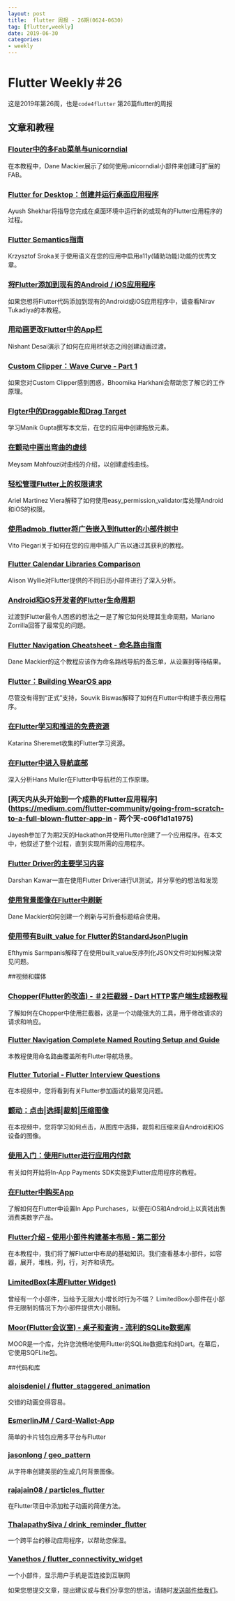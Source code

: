 ```yaml
---
layout: post
title:  flutter 周报 - 26期(0624-0630)
tag: [flutter,weekly]
date: 2019-06-30
categories:
- weekly
---
```

 

# Flutter Weekly＃26

这是2019年第26周，也是`code4flutter` 第26篇flutter的周报

## 文章和教程

### [Flouter中的多Fab菜单与unicorndial](https://www.filledstacks.com/snippet/multi-fab-menu-in-flutter-with-unicorndial/)

在本教程中，Dane Mackier展示了如何使用unicorndial小部件来创建可扩展的FAB。

### [Flutter for Desktop：创建并运行桌面应用程序](https://ayushshekhar.hashnode.dev/flutter-for-desktop-create-and-run-a-desktop-application-ebeb1604f1e0)

Ayush Shekhar将指导您完成在桌面环境中运行新的或现有的Flutter应用程序的过程。

### [Flutter Semantics指南](https://kpsroka.dev/technical/guide-to-flutter-semantics.html)

Krzysztof Sroka关于使用语义在您的应用中启用a11y(辅助功能)功能的优秀文章。

### [将Flutter添加到现有的Android / iOS应用程序](https://medium.com/flutter-community/add-flutter-to-existing-android-ios-app-ae8c4fb1582e)

如果您想将Flutter代码添加到现有的Android或iOS应用程序中，请查看Nirav Tukadiya的本教程。

### [用动画更改Flutter中的App栏](https://medium.com/@nishantdesai1306_93115/change-app-bar-in-flutter-with-animation-cfffb3413e8a)

Nishant Desai演示了如何在应用栏状态之间创建动画过渡。

### [Custom Clipper：Wave Curve  -  Part 1](https://medium.com/@bhoomiharkhani22/custom-clipper-wave-curve-part-1-b49853a75876)

如果您对Custom Clipper感到困惑，Bhoomika Harkhani会帮助您了解它的工作原理。

### [Flgter中的Draggable和Drag Target](https://medium.com/flutterdevs/draggable-and-drag-target-in-flutter-2513ea7c09f2)

学习Manik Gupta撰写本文后，在您的应用中创建拖放元素。

### [在颤动中画出弯曲的虚线](https://medium.com/@meysam.mahfouzi/drawing-curved-dashed-lines-in-flutter-b5d0645b04c8)

Meysam Mahfouzi对曲线的介绍，以创建虚线曲线。

### [轻松管理Flutter上的权限请求](https://medium.com/@ajviera/easily-manage-permission-requests-on-flutter-9baff63df16e?sk=28ff9dba756b2b488f00c27fab652889)

Ariel Martinez Viera解释了如何使用easy_permission_validator库处理Android和iOS的权限。

### [使用admob_flutter将广告嵌入到flutter的小部件树中](https://medium.com/@vitopiegari/embedding-ads-into-flutters-widget-tree-with-admob-flutter-ae59c3a66492)

Vito Piegari关于如何在您的应用中插入广告以通过其获利的教程。

### [Flutter Calendar Libraries Comparison](https://medium.com/flutter-community/flutter-calendar-library-comparison-c08d5ba3cc9e)

Alison Wyllie对Flutter提供的不同日历小部件进行了深入分析。

### [Android和iOS开发者的Flutter生命周期](https://medium.com/flutter-community/flutter-lifecycle-for-android-and-ios-developers-8f532307e0c7)

过渡到Flutter最令人困惑的想法之一是了解它如何处理其生命周期，Mariano Zorrilla回答了最常见的问题。

### [Flutter Navigation Cheatsheet  - 命名路由指南](https://medium.com/flutter-community/flutter-navigation-cheatsheet-a-guide-to-named-routing-dc642702b98c)

Dane Mackier的这个教程应该作为命名路线导航的备忘单，从设置到等待结果。

### [Flutter：Building WearOS app](https://medium.com/flutter-community/flutter-building-wearos-app-fedf0f06d1b4)

尽管没有得到“正式”支持，Souvik Biswas解释了如何在Flutter中构建手表应用程序。

### [在Flutter学习和推进的免费资源](https://medium.com/flutter-community/free-resources-to-learn-and-advance-in-flutter-e07875ffc825)

Katarina Sheremet收集的Flutter学习资源。

### [在Flutter中进入导航底部](https://medium.com/flutter/getting-to-the-bottom-of-navigation-in-flutter-b3e440b9386)

深入分析Hans Muller在Flutter中导航栏的工作原理。

### [两天内从头开始到一个成熟的Flutter应用程序](https://medium.com/flutter-community/going-from-scratch-to-a-full-blown-flutter-app-in - 两个天-c06f1d1a1975)

Jayesh参加了为期2天的Hackathon并使用Flutter创建了一个应用程序。在本文中，他叙述了整个过程，直到实现所需的应用程序。

### [Flutter Driver的主要学习内容](https://medium.com/flutter-community/key-learnings-from-flutter-driver-d1d35ad1402e)

Darshan Kawar一直在使用Flutter Driver进行UI测试，并分享他的想法和发现

### [使用背景图像在Flutter中刷新](https://medium.com/flutter-community/pull-to-refresh-in-flutter-with-background-image-bb9ff1700ea9)

Dane Mackier如何创建一个刷新与可折叠标题结合使用。

### [使用带有Built_value for Flutter的StandardJsonPlugin](https://medium.com/@efthymis/using-standardjsonplugin-with-built-value-for-flutter-4a4657b34737)

Efthymis Sarmpanis解释了在使用built_value反序列化JSON文件时如何解决常见问题。

##视频和媒体

### [Chopper(Flutter的改造) - ＃2拦截器 -  Dart HTTP客户端生成器教程](https://www.youtube.com/watch?v=ViqtHHLfN94&feature=youtu.be)

了解如何在Chopper中使用拦截器，这是一个功能强大的工具，用于修改请求的请求和响应。

### [Flutter Navigation Complete Named Routing Setup and Guide](https://www.youtube.com/watch?v=YXDFlpdpp3g&feature=youtu.be)

本教程使用命名路由覆盖所有Flutter导航场景。

### [Flutter Tutorial  -  Flutter Interview Questions](https://www.youtube.com/watch?v=p4Z7fwcDMmg&feature=youtu.be)

在本视频中，您将看到有关Flutter参加面试的最常见问题。

### [颤动：点击|选择|裁剪|压缩图像](https://www.youtube.com/watch?v=hV9gY01m61Y&feature=youtu.be)

在本视频中，您将学习如何点击，从图库中选择，裁剪和压缩来自Android和iOS设备的图像。

### [使用入门：使用Flutter进行应用内付款](https://www.youtube.com/watch?v=HFAyy_AH0No)

有关如何开始将In-App Payments SDK实施到Flutter应用程序的教程。

### [在Flutter中购买App](https://www.youtube.com/watch?v=NWbkKH-2xcQ)

了解如何在Flutter中设置In App Purchases，以便在iOS和Android上以真钱出售消费类数字产品。

### [Flutter介绍 - 使用小部件构建基本布局 - 第二部分](https://www.youtube.com/watch?v=dKGnRcr8FZU)

在本教程中，我们将了解Flutter中布局的基础知识。我们查看基本小部件，如容器，展开，堆栈，列，行，对齐和填充。

### [LimitedBox(本周Flutter Widget)](https://www.youtube.com/watch?v=uVki2CIzBTs&feature=youtu.be)

曾经有一个小部件，当给予无限大小增长时行为不端？ LimitedBox小部件在小部件无限制的情况下为小部件提供大小限制。

### [Moor(Flutter会议室) - 桌子和查询 - 流利的SQLite数据库](https://www.youtube.com/watch?v=zpWsedYMczM&feature=youtu.be)

MOOR是一个库，允许您流畅地使用Flutter的SQLite数据库和纯Dart。在幕后，它使用SQFLite包。

##代码和库

### [aloisdeniel / flutter_staggered_animation](https://github.com/aloisdeniel/flutter_staggered_animation)

交错的动画变得容易。

### [EsmerlinJM / Card-Wallet-App](https://github.com/EsmerlinJM/Card-Wallet-App)

简单的卡片钱包应用多平台与Flutter

### [jasonlong / geo_pattern](https://github.com/jasonlong/geo_pattern)

从字符串创建美丽的生成几何背景图像。

### [rajajain08 / particles_flutter](https://github.com/rajajain08/particles_flutter)

在Flutter项目中添加粒子动画的简便方法。

### [ThalapathySiva / drink_reminder_flutter](https://github.com/ThalapathySiva/drink_reminder_flutter)

一个跨平台的移动应用程序，以帮助您保湿。

### [Vanethos / flutter_connectivity_widget](https://github.com/Vanethos/flutter_connectivity_widget)

一个小部件，显示用户手机是否连接到互联网
 

如果您想提交文章，提出建议或与我们分享您的想法，请随时[发送邮件给我们](mailto：natoto@qq.com)。
